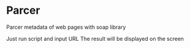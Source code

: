# Parcer
Parcer metadata of web pages with soap library

Just run script and input URL
The result will be displayed on the screen

